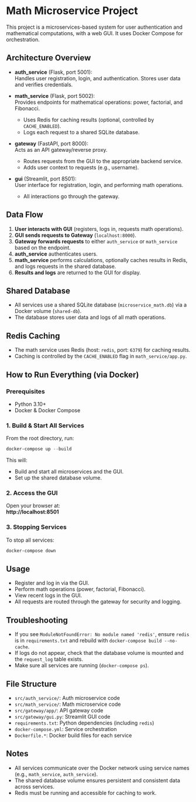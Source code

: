 
# Math Microservice Project

This project is a microservices-based system for user authentication and mathematical computations, with a web GUI. It uses Docker Compose for orchestration.

## Architecture Overview

- **auth_service** (Flask, port 5001):  
  Handles user registration, login, and authentication. Stores user data and verifies credentials.

- **math_service** (Flask, port 5002):  
  Provides endpoints for mathematical operations: power, factorial, and Fibonacci.  
  - Uses Redis for caching results (optional, controlled by `CACHE_ENABLED`).
  - Logs each request to a shared SQLite database.

- **gateway** (FastAPI, port 8000):  
  Acts as an API gateway/reverse proxy.  
  - Routes requests from the GUI to the appropriate backend service.
  - Adds user context to requests (e.g., username).

- **gui** (Streamlit, port 8501):  
  User interface for registration, login, and performing math operations.  
  - All interactions go through the gateway.

## Data Flow

1. **User interacts with GUI** (registers, logs in, requests math operations).
2. **GUI sends requests to Gateway** (`localhost:8000`).
3. **Gateway forwards requests** to either `auth_service` or `math_service` based on the endpoint.
4. **auth_service** authenticates users.
5. **math_service** performs calculations, optionally caches results in Redis, and logs requests in the shared database.
6. **Results and logs** are returned to the GUI for display.

## Shared Database

- All services use a shared SQLite database (`microservice_math.db`) via a Docker volume (`shared-db`).
- The database stores user data and logs of all math operations.

## Redis Caching

- The math service uses Redis (host: `redis`, port: `6379`) for caching results.
- Caching is controlled by the `CACHE_ENABLED` flag in `math_service/app.py`.

## How to Run Everything (via Docker)

### Prerequisites

- Python 3.10+
- Docker & Docker Compose

### 1. Build & Start All Services

From the root directory, run:
```powershell
docker-compose up --build
```
This will:
- Build and start all microservices and the GUI.
- Set up the shared database volume.

### 2. Access the GUI

Open your browser at:  
**http://localhost:8501**

### 3. Stopping Services

To stop all services:
```powershell
docker-compose down
```

## Usage

- Register and log in via the GUI.
- Perform math operations (power, factorial, Fibonacci).
- View recent logs in the GUI.
- All requests are routed through the gateway for security and logging.

## Troubleshooting

- If you see `ModuleNotFoundError: No module named 'redis'`, ensure `redis` is in `requirements.txt` and rebuild with `docker-compose build --no-cache`.
- If logs do not appear, check that the database volume is mounted and the `request_log` table exists.
- Make sure all services are running (`docker-compose ps`).

## File Structure

- `src/auth_service/`: Auth microservice code
- `src/math_service/`: Math microservice code
- `src/gateway/app/`: API gateway code
- `src/gateway/gui.py`: Streamlit GUI code
- `requirements.txt`: Python dependencies (including `redis`)
- `docker-compose.yml`: Service orchestration
- `Dockerfile.*`: Docker build files for each service

## Notes

- All services communicate over the Docker network using service names (e.g., `math_service`, `auth_service`).
- The shared database volume ensures persistent and consistent data across services.
- Redis must be running and accessible for caching to work.